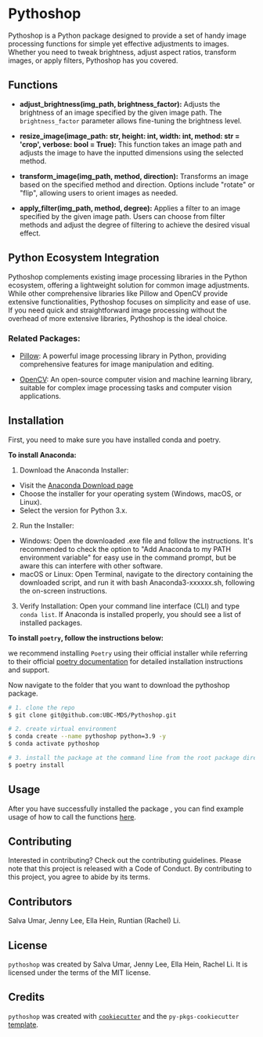 # Pythoshop

Pythoshop is a Python package designed to provide a set of handy image processing functions for simple yet effective adjustments to images. Whether you need to tweak brightness, adjust aspect ratios, transform images, or apply filters, Pythoshop has you covered.

## Functions

- **adjust_brightness(img_path, brightness_factor):**
  Adjusts the brightness of an image specified by the given image path. The `brightness_factor` parameter allows fine-tuning the brightness level.

- **resize_image(image_path: str, height: int, width: int, method: str = 'crop', verbose: bool = True):**
  This function takes an image path and adjusts the image to have the inputted dimensions using the selected method.

- **transform_image(img_path, method, direction):**
  Transforms an image based on the specified method and direction. Options include "rotate" or "flip", allowing users to orient images as needed.

- **apply_filter(img_path, method, degree):**
  Applies a filter to an image specified by the given image path. Users can choose from filter methods and adjust the degree of filtering to achieve the desired visual effect.


## Python Ecosystem Integration

Pythoshop complements existing image processing libraries in the Python ecosystem, offering a lightweight solution for common image adjustments. While other comprehensive libraries like Pillow and OpenCV provide extensive functionalities, Pythoshop focuses on simplicity and ease of use. If you need quick and straightforward image processing without the overhead of more extensive libraries, Pythoshop is the ideal choice.

### Related Packages:

- [Pillow](https://python-pillow.org/): A powerful image processing library in Python, providing comprehensive features for image manipulation and editing.

- [OpenCV](https://opencv.org/): An open-source computer vision and machine learning library, suitable for complex image processing tasks and computer vision applications.


## Installation

First, you need to make sure you have installed conda and poetry.

**To install Anaconda:**

1. Download the Anaconda Installer:
- Visit the [Anaconda Download page](https://www.anaconda.com/download)
- Choose the installer for your operating system (Windows, macOS, or Linux).
- Select the version for Python 3.x.
2. Run the Installer:
- Windows: Open the downloaded .exe file and follow the instructions. It's recommended to check the option to "Add Anaconda to my PATH environment variable" for easy use in the command prompt, but be aware this can interfere with other software.
- macOS or Linux: Open Terminal, navigate to the directory containing the downloaded script, and run it with bash Anaconda3-xxxxxx.sh, following the on-screen instructions.
3. Verify Installation:
Open your command line interface (CLI) and type `conda list`. If Anaconda is installed properly, you should see a list of installed packages.

**To install `poetry`, follow the instructions below:**

we recommend installing `Poetry` using their official installer while referring to their official [poetry documentation](https://python-poetry.org/docs/) for detailed installation instructions and support.

Now navigate to the folder that you want to download the pythoshop package.
```bash
# 1. clone the repo
$ git clone git@github.com:UBC-MDS/Pythoshop.git
```

```bash
# 2. create virtual environment
$ conda create --name pythoshop python=3.9 -y
$ conda activate pythoshop
```

```bash
# 3. install the package at the command line from the root package directory:
$ poetry install
```


## Usage

After you have successfully installed the package , you can find example usage of how to call the functions [here](). 

## Contributing

Interested in contributing? Check out the contributing guidelines. Please note that this project is released with a Code of Conduct. By contributing to this project, you agree to abide by its terms.


## Contributors

Salva Umar, Jenny Lee, Ella Hein, Runtian (Rachel) Li.

## License

`pythoshop` was created by Salva Umar, Jenny Lee, Ella Hein, Rachel Li. It is licensed under the terms of the MIT license.

## Credits

`pythoshop` was created with [`cookiecutter`](https://cookiecutter.readthedocs.io/en/latest/) and the `py-pkgs-cookiecutter` [template](https://github.com/py-pkgs/py-pkgs-cookiecutter).
